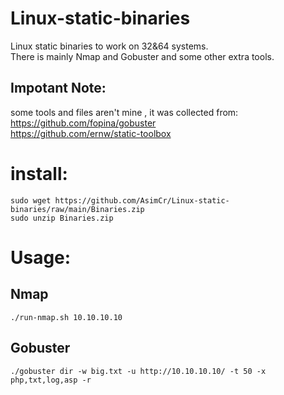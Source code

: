 # Linux-static-binaries
Linux static binaries to work on 32&amp;64 systems.  
There is mainly Nmap and Gobuster and some other extra tools.
## Impotant Note:
some tools and files aren't mine , it was collected from:
https://github.com/fopina/gobuster  
https://github.com/ernw/static-toolbox  


# **install:**
```
sudo wget https://github.com/AsimCr/Linux-static-binaries/raw/main/Binaries.zip
sudo unzip Binaries.zip
```

# **Usage:**
## Nmap
```
./run-nmap.sh 10.10.10.10
```
## Gobuster
```
./gobuster dir -w big.txt -u http://10.10.10.10/ -t 50 -x php,txt,log,asp -r
```
